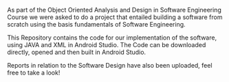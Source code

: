As part of the Object Oriented Analysis and Design in Software Engineering Course we were asked to do a project that entailed building a software from scratch
using the basis fundamentals of Software Engineering. 

This Repository contains the code for our implementation of the software, using JAVA and XML in Android Studio. The Code can be downloaded directly, opened and then built in Android Studio.

Reports in relation to the Software Design have also been uploaded, feel free to take a look!
